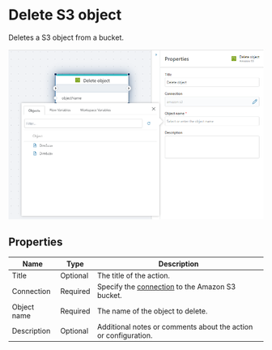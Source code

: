 # Delete S3 object

Deletes a S3 object from a bucket.

![img](../../../../images/flow/delete-object.png)

## Properties

| Name        | Type     | Description                                                                                 |
| ----------- | -------- | ------------------------------------------------------------------------------------------- |
| Title       | Optional |  The title of the action.   |
| Connection  | Required | Specify the [connection](connecting-to-amazon-s3.md) to the Amazon S3 bucket. |
| Object name | Required | The name of the object to delete.                                                           |
| Description | Optional |  Additional notes or comments about the action or configuration. |
